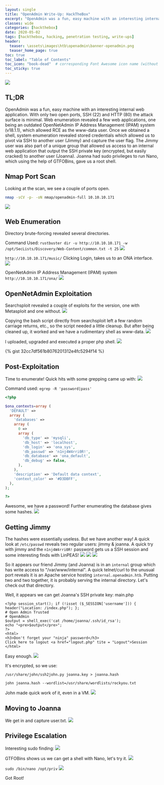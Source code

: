 ```yaml
---
layout: single
title: "OpenAdmin Write-Up: HackTheBox"
excerpt: "OpenAdmin was a fun, easy machine with an interesting internal web application."
classes: wide
categories: [hackthebox]
date: 2020-05-02
tags: [hackthebox, hacking, penetration testing, write-ups]
header:
  teaser: \assets\images\htb\openadmin\banner-openadmin.png
  teaser_home_page: true
toc: true
toc_label: "Table of Contents"
toc_icon: "book-dead"  # corresponding Font Awesome icon name (without fa prefix)
toc_sticky: true
---
```

![](\assets\images\htb\openadmin\banner-openadmin.png)
## TL;DR
OpenAdmin was a fun, easy machine with an interesting internal web application. With only two open ports, SSH (22) and HTTP (80) the attack surface is minimal. Web enumeration revealed a few web applications, one being an outdated OpenNetAdmin IP Address Management (IPAM) system (v18.1.1), which allowed RCE as the www-data user. Once we obtained a shell, system enumeration revealed stored credentials which allowed us to pivot via SSH to another user (Jimmy) and capture the user flag. The Jimmy user was also part of a unique group that allowed us access to an internal web application that output the SSH private key (encrypted, but easily cracked) to another user (Joanna). Joanna had sudo privileges to run Nano, which using the help of GTFOBins, gave us a root shell.

## Nmap Port Scan
Looking at the scan, we see a couple of ports open.

```bash
nmap -sCV -p- -oN nmap/openadmin-full 10.10.10.171
```
![](\assets\images\htb\openadmin\openadmin-nmap.png)

## Web Enumeration
Directory brute-forcing revealed several directories.

Command Used: `rustbuster dir -u http://10.10.10.171 -w /opt/SecLists/Discovery/Web-Content/common.txt -t 25`
![](\assets\images\htb\openadmin\rustbuster-openadmin.png)

`http://10.10.10.171/music/` Clicking Login, takes us to an ONA interface.
![](\assets\images\htb\openadmin\musicweb-openadmin.png)

OpenNetAdmin IP Address Management (IPAM) system
`http://10.10.10.171/ona/`
![](\assets\images\htb\openadmin\ona-openadmin.png)

## OpenNetAdmin Exploitation

Searchsploit revealed a couple of exploits for the version, one with Metasploit and one without. 
![](\assets\images\htb\openadmin\search-openadmin.png)

Copying the bash script directly from searchsploit left a few random carriage returns, etc., so the script needed a little cleanup. But after being cleaned up, it worked and we have a rudimentary shell as www-data.
![](\assets\images\htb\openadmin\exploit-openadmin.png)

I uploaded, upgraded and executed a proper php shell. 
![](\assets\images\htb\openadmin\phpshell-openadmin.png)

{% gist 32cc7df561b8076201312e4fc5294f14 %}

## Post-Exploitation

Time to enumerate! Quick hits with some grepping came up with:
![](\assets\images\htb\openadmin\database_settings-openadmin.png)

Command used:  `egrep -R 'password|pass'`

```php
<?php

$ona_contexts=array (
  'DEFAULT' => 
  array (
    'databases' => 
    array (
      0 => 
      array (
        'db_type' => 'mysqli',
        'db_host' => 'localhost',
        'db_login' => 'ona_sys',
        'db_passwd' => 'n1nj4W4rri0R!',
        'db_database' => 'ona_default',
        'db_debug' => false,
      ),
    ),
    'description' => 'Default data context',
    'context_color' => '#D3DBFF',
  ),
);

?>
```
Awesome, we have a password! Further enumerating the database gives some hashes.
![](\assets\images\htb\openadmin\OpenAdmin-HTB.gif)

## Getting Jimmy 

The hashes were essentially useless. But we have another way! A quick look at `/etc/passwd` reveals two regular users: jimmy & joanna. A quick try with jimmy and the `n1nj4W4rri0R!` password gets us a SSH session and some interesting finds with LinPEAS!
![](\assets\images\htb\openadmin\linpeas1-openadmin.png)
![](\assets\images\htb\openadmin\linpeas2-openadmin.png)
![](\assets\images\htb\openadmin\linpeas3-openadmin.png)

So it appears our friend Jimmy (and Joanna) is in an `internal` group which has write access to "/var/www/internal". A quick telnet/curl to the unusual port reveals it is an Apache service hosting `internal.openadmin.htb`. Putting two and two together, it is probably serving the internal directory. Let's check out that directory.

Well, it appears we can get Joanna's SSH private key:
main.php 
```
<?php session_start(); if (!isset ($_SESSION['username'])) { header("Location: /index.php"); }; 
# Open Admin Trusted
# OpenAdmin
$output = shell_exec('cat /home/joanna/.ssh/id_rsa');
echo "<pre>$output</pre>";
?>
<html>
<h3>Don't forget your "ninja" password</h3>
Click here to logout <a href="logout.php" tite = "Logout">Session
</html>
```

Easy enough.
![](\assets\images\htb\openadmin\joannakey-openadmin.png)

It's encrypted, so we use:

`/usr/share/john/ssh2john.py joanna.key > joanna.hash`

`john joanna.hash --wordlist=/usr/share/wordlists/rockyou.txt`

John made quick work of it, even in a VM.
![](\assets\images\htb\openadmin\john-openadmin.png)

## Moving to Joanna

We get in and capture user.txt.
![](\assets\images\htb\openadmin\user-openadmin.png)

## Privilege Escalation

Interesting sudo finding:
![](\assets\images\htb\openadmin\sudo-openadmin.png)

GTFOBins shows us we can get a shell with Nano, let's try it.
![](\assets\images\htb\openadmin\sudo_gtfobins-openadmin.png)

`sudo /bin/nano /opt/priv`
![](\assets\images\htb\openadmin\root-openadmin.png)

Got Root!